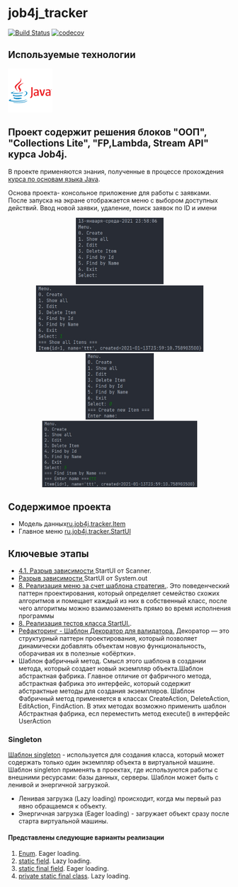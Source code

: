 # job4j_tracker

[![Build Status](https://travis-ci.com/aswsx/job4j_tracker.svg?branch=master)](https://travis-ci.com/aswsx/job4j_tracker)
[![codecov](https://codecov.io/gh/aswsx/job4j_tracker/branch/master/graph/badge.svg?token=CFOYCL8LHR)](https://codecov.io/gh/aswsx/job4j_tracker)

## Используемые технологии

 <img src="Pictures/logo-java.png" height="100">

## Проект содержит решения блоков "ООП", "Collections Lite", "FP,Lambda, Stream API" курса Job4j.

В проекте применяются знания, полученные в процессе прохождения  <a href="https://github.com/aswsx/job4j_elementary">
курса по основам языка Java</a>.</p>
<p>Основа проекта- консольное приложение для работы с заявками. После запуска на экране отображается меню с выбором доступных действий.
Ввод новой заявки, удаление, поиск заявок по ID и имени</p>
<p align="center">
  <img src="Pictures/Main Menu.jpg" height="150" title="Главное меню программы">
  <img src="Pictures/FindAll.jpg" height="150" title="Поиск всех элементов">
  <img src="Pictures/Create.jpg" height="150" title="Создание элемента">
  <img src="Pictures/FindByName.jpg" height="150" title="Поиск по имени элемента">
</p>
<h2>Содержимое проекта</h2>
<ul>
  <li>Модель данных<a href="https://github.com/ReyBos/job4j_tracker/blob/master/src/main/java/ru/job4j/tracker/Item.java">ru.job4j.tracker.Item</a> </li>
  <li>Главное меню <a href="https://github.com/ReyBos/job4j_tracker/blob/master/src/main/java/ru/job4j/tracker/StartUI.java">ru.job4j.tracker.StartUI</a></li>
</ul>
<h2>Ключевые этапы</h2>
<ul>
  <li><a href="https://github.com/aswsx/job4j_tracker/commit/e36e582952e28b1635f7c55949ba18cf6990172c">4.1. Разрыв зависимости </a>StartUI от Scanner.</li>
  <li><a href="https://github.com/aswsx/job4j_tracker/commit/ff07445b27e86676e5136f132529a15876791cdc"> Разрыв зависимости </a>StartUI от System.out</li>
  <li><a href="https://github.com/aswsx/job4j_tracker/commit/607689508a2afd6c965d61791b518ba1c7b01357">8. Реализация меню за счет шаблона стратегия.</a>.  
Это поведенческий паттерн проектирования, который определяет семейство схожих алгоритмов и помещает каждый из них в собственный класс, 
после чего алгоритмы можно взаимозаменять прямо во время исполнения программы</li>
<li><a href="https://github.com/aswsx/job4j_tracker/commit/5cb1e916a762c7669c8c971944b4e0636a21ddf0">8. Реализация тестов класса StartUI.</a>.
  <li><a href="https://github.com/aswsx/job4j_tracker/commit/0e7196163b014a00dc8ad29f84f6ee405f007a36">Рефакторинг - Шаблон Декоратор для валидатора.</a> 
Декоратор — это структурный паттерн проектирования, который позволяет динамически добавлять объектам новую функциональность, оборачивая их в полезные «обёртки».</li>
  <li>Шаблон фабричный метод. Смысл этого шаблона в создании метода, который создает новый экземпляр объекта.Шаблон абстрактная фабрика.
Главное отличие от фабричного метода, абстрактная фабрика это интерфейс, который содержит абстрактные методы для создания экземпляров. 
Шаблон Фабричный метод применяется в классах CreateAction, DeleteAction, EditAction, FindAction. 
В этих методах возможно применить шаблон Абстрактная фабрика, есл переместить метод execute() в интерфейс UserAction</li>
</ul>
<h3>Singleton</h3>
<p><a href="https://github.com/aswsx/job4j_tracker/commit/1738ebf1c2c56a6c81cbd235147b34e2ba40eaa3">Шаблон singleton</a> -
используется для создания класса, который может содержать только один экземпляр объекта в виртуальной машине. Шаблон
singleton применять в проектах, где используются работы с внешними ресурсами: базы данных, серверы. Шаблон может быть
с ленивой и энергичной загрузкой.</p>
<ul>
  <li>Ленивая загрузка (Lazy loading) происходит, когда мы первый раз явно обращаемся к объекту.</li>
  <li>Энергичная загрузка (Eager loading) - загружает объект сразу после старта виртуальной машины.</li>
</ul>
<h4>Представлены следующие варианты реализации</h4>
<ol>
  <li><a href="https://github.com/aswsx/job4j_tracker/blob/1738ebf1c2c56a6c81cbd235147b34e2ba40eaa3/src/main/java/ru/job4j/tracker/TrackerEnum.java">Enum</a>. Eager loading.</li>
  <li><a href="https://github.com/aswsx/job4j_tracker/blob/1738ebf1c2c56a6c81cbd235147b34e2ba40eaa3/src/main/java/ru/job4j/tracker/TrackerStaticFieldLazy.java">static field</a>. Lazy loading.</li>
  <li><a href="https://github.com/aswsx/job4j_tracker/blob/1738ebf1c2c56a6c81cbd235147b34e2ba40eaa3/src/main/java/ru/job4j/tracker/TrackerStaticFieldEager.java">static final field</a>. Eager loading.</li>
  <li><a href="https://github.com/aswsx/job4j_tracker/blob/1738ebf1c2c56a6c81cbd235147b34e2ba40eaa3/src/main/java/ru/job4j/tracker/TrackerStaticClassLazy.java">private static final class</a>. Lazy loading.</li>
</ol>